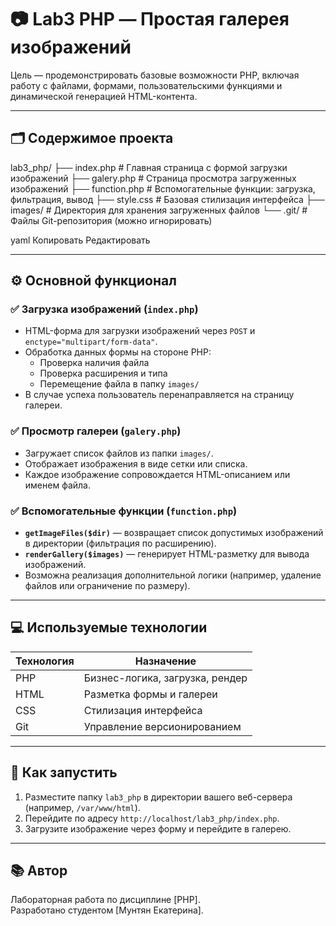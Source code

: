 # 📷 Lab3 PHP — Простая галерея изображений

 Цель — продемонстрировать базовые возможности PHP, включая работу с файлами, формами, пользовательскими функциями и динамической генерацией HTML-контента.

---

## 🗂️ Содержимое проекта

lab3_php/
├── index.php # Главная страница с формой загрузки изображений
├── galery.php # Страница просмотра загруженных изображений
├── function.php # Вспомогательные функции: загрузка, фильтрация, вывод
├── style.css # Базовая стилизация интерфейса
├── images/ # Директория для хранения загруженных файлов
└── .git/ # Файлы Git-репозитория (можно игнорировать)

yaml
Копировать
Редактировать

---

## ⚙️ Основной функционал

### ✅ Загрузка изображений (`index.php`)
- HTML-форма для загрузки изображений через `POST` и `enctype="multipart/form-data"`.
- Обработка данных формы на стороне PHP:
  - Проверка наличия файла
  - Проверка расширения и типа
  - Перемещение файла в папку `images/`
- В случае успеха пользователь перенаправляется на страницу галереи.

### ✅ Просмотр галереи (`galery.php`)
- Загружает список файлов из папки `images/`.
- Отображает изображения в виде сетки или списка.
- Каждое изображение сопровождается HTML-описанием или именем файла.

### ✅ Вспомогательные функции (`function.php`)
- **`getImageFiles($dir)`** — возвращает список допустимых изображений в директории (фильтрация по расширению).
- **`renderGallery($images)`** — генерирует HTML-разметку для вывода изображений.
- Возможна реализация дополнительной логики (например, удаление файлов или ограничение по размеру).

---

## 💻 Используемые технологии

| Технология | Назначение                       |
|------------|----------------------------------|
| PHP        | Бизнес-логика, загрузка, рендер  |
| HTML       | Разметка формы и галереи         |
| CSS        | Стилизация интерфейса            |
| Git        | Управление версионированием      |

---

## 🚀 Как запустить

1. Разместите папку `lab3_php` в директории вашего веб-сервера (например, `/var/www/html`).
2. Перейдите по адресу `http://localhost/lab3_php/index.php`.
3. Загрузите изображение через форму и перейдите в галерею.

---

## 📚 Автор

Лабораторная работа по дисциплине [PHP].  
Разработано студентом [Мунтян Екатерина].
